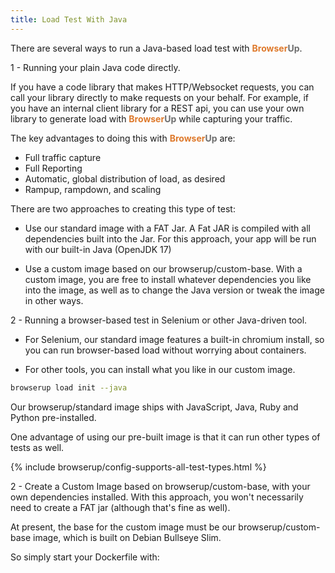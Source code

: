 ```yaml
---
title: Load Test With Java
---
```


There are several ways to run a Java-based load test with <span style="font-weight: bold; color: #de792b;">Browser</span><span style="font-weight: bold; color: #6e6e6e;">Up</span>.

1 - Running your plain Java code directly.

If you have a code library that makes HTTP/Websocket requests, you can call
your library directly to make requests on your behalf. For example, if you
have an internal client library for a REST api, you can use your own library to
generate load with <span style="font-weight: bold; color: #de792b;">Browser</span><span style="font-weight: bold; color: #6e6e6e;">Up</span> while capturing your traffic.

The key advantages to doing this with <span style="font-weight: bold; color: #de792b;">Browser</span><span style="font-weight: bold; color: #6e6e6e;">Up</span> are:
* Full traffic capture
* Full Reporting
* Automatic, global distribution of load, as desired
* Rampup, rampdown, and scaling

There are two approaches to creating this type of test:

* Use our standard image with a FAT Jar. A Fat JAR is compiled with all
dependencies built into the Jar. For this approach, your app will be run with our
built-in Java (OpenJDK 17)

* Use a custom image based on our browserup/custom-base. With a custom image, you are free to install whatever dependencies
you like into the image, as well as to change the Java version or tweak the image in other ways.


2 - Running a browser-based test in Selenium or other Java-driven tool.

* For Selenium, our standard image features a built-in chromium install, so you can
run browser-based load without worrying about containers.

* For other tools, you can install what you like in our custom image.

```bash
browserup load init --java
```

Our browserup/standard image ships with JavaScript, Java, Ruby and Python pre-installed.

One advantage of using our pre-built image is that it can run other types of tests as well.

{% include browserup/config-supports-all-test-types.html %}

2 - Create a Custom Image based on browserup/custom-base, with your own dependencies installed. With this approach,
you won't necessarily need to create a FAT jar (although that's fine as well).

At present, the base for the custom image must be our browserup/custom-base image, which is built on Debian Bullseye Slim.

So simply start your Dockerfile with:


